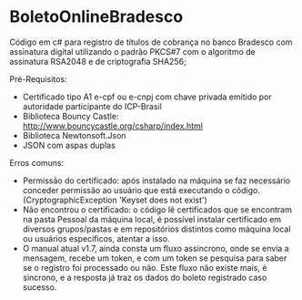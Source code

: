 # BoletoOnlineBradesco

Código em c# para registro de títulos de cobrança no banco Bradesco com assinatura digital utilizando o padrão PKCS#7 com o algoritmo de assinatura RSA2048 e de criptografia SHA256;

Pré-Requisitos: 

- Certificado tipo A1 e-cpf ou e-cnpj com chave privada emitido por autoridade participante do ICP-Brasil
- Biblioteca Bouncy Castle: http://www.bouncycastle.org/csharp/index.html
- Biblioteca Newtonsoft.Json
- JSON com aspas duplas

Erros comuns:

- Permissão do certificado: após instalado na máquina se faz necessário conceder permissão ao usuário que está executando o código. (CryptographicException 'Keyset does not exist')
- Não encontrou o certificado: o código lê certificados que se encontram na pasta Pessoal da máquina local, é possível instalar certificado em diversos grupos/pastas e em repositórios distintos como máquina local ou usuários específicos, atentar a isso.
- O manual atual v1.7, ainda consta um fluxo assincrono, onde se envia a mensagem, recebe um token, e com um token se pesquisa para saber se o registro foi processado ou não. Este fluxo não existe mais, é sincrono, e a resposta já traz os dados do boleto registrado caso sucesso.
